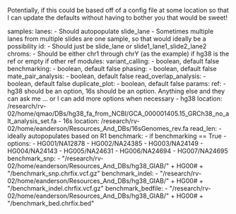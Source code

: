 Potentially, if this could be based off of a config file at some location so that I can update the defaults without having to bother you that would be sweet!

samples:
    lanes:
        - Should autopopulate slide_lane
        - Sometimes multiple lanes from multiple slides are one sample, so that would ideally be a possibility
    id:
        - Should just be slide_lane or slide1_lane1_slide2_lane2
    chroms:
        - Should be either chr1 through chrY (as the example) if hg38 is the ref or empty if other ref
modules:
    variant_calling:
        - boolean, default false
    benchmarking:
        - boolean, default false
    phasing:
        - boolean, default false
    mate_pair_analysis:
        - boolean, default false
    read_overlap_analysis:
        - boolean, default false
    duplicate_plot:
        - boolean, default false
params:
    ref:
        - hg38 should be an option, 16s should be an option. Anything else and they can ask me ... or I can add more options when necessary
        - hg38 location: /research/rv-02/home/qmao/DBs/hg38_fa_from_NCBI/GCA_000001405.15_GRCh38_no_alt_analysis_set.fa
        - 16s location: /research/rv-02/home/eanderson/Resources_And_DBs/16sGenomes_rev.fa
    read_len:
        - ideally autopopulates based on R1
benchmark:
    - if benchmarking == True
    - options:
        - HG001/NA12878
        - HG002/NA24385
        - HG003/NA24149
        - HG004/NA24143
        - HG005/NA24631
        - HG006/NA24694
        - HG007/NA24695
    benchmark_snp:
        - "/research/rv-02/home/eanderson/Resources_And_DBs/hg38_GIAB/" + HG00# + "/benchmark_snp.chrfix.vcf.gz"
    benchmark_indel:
        - "/research/rv-02/home/eanderson/Resources_And_DBs/hg38_GIAB/" + HG00# + "/benchmark_indel.chrfix.vcf.gz"
    benchmark_bedfile:
        - "/research/rv-02/home/eanderson/Resources_And_DBs/hg38_GIAB/" + HG00# + "/benchmark_bed.chrfix.bed"

        
